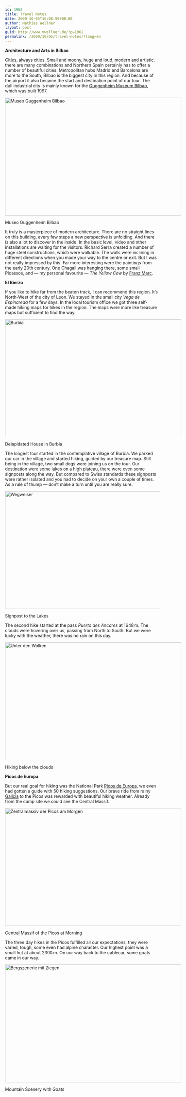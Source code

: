 ```yaml
---
id: 1962
title: Travel Notes
date: 2009-10-05T16:08:59+00:00
author: Mathias Wellner
layout: post
guid: http://www.mwellner.de/?p=1962
permalink: /2009/10/05/travel-notes/?lang=en
---
```

**Architecture and Arts in Bilbao**

Cities, always cities. Small and moony, huge and loud, modern and artistic, there are many combinations and Northern Spain certainly has to offer a number of beautiful cities. Metropolitan hubs Madrid and Barcelona are more to the South, Bilbao is the biggest city in this region. And because of the airport it also became the start and destination point of our tour. The dull industrial city is mainly known for the [Guggenheim Museum Bilbao](http://en.wikipedia.org/wiki/Guggenheim_Museum_Bilbao), which was built 1997.

<div style="width: 590px" class="wp-caption aligncenter">
  <a href="http://www.flickr.com/photos/mwellner/3969896744/" title="Museo Guggenheim Bilbao by wellnair, on Flickr"><img src="http://farm4.static.flickr.com/3424/3969896744_0054566b0e_o.jpg" width="580" height="388" alt="Museo Guggenheim Bilbao" /></a>
  
  <p class="wp-caption-text">
    Museo Guggenheim Bilbao<br />
  </p>
</div>

It truly is a masterpiece of modern architecture. There are no straight lines on this building, every few steps a new perspective is unfolding. And there is also a lot to discover in the inside. In the basic level, video and other installations are waiting for the visitors. Richard Serra created a number of huge steel constructions, which were walkable. The walls were inclining in different directions when you made your way to the centre or exit. But I was not really impressed by this. Far more interesting were the paintings from the early 20th century. One Chagall was hanging there, some small Picassos, and &#8212; my personal favourite &#8212; _The Yellow Cow_ by [Franz Marc](http://en.wikipedia.org/wiki/Franz_Marc). 

**El Bierzo**

If you like to hike far from the beaten track, I can recommend this region. It&#8217;s North-West of the city of Leon. We stayed in the small city _Vega de Espinareda_ for a few days. In the local tourism office we got three self-made hiking maps for hikes in the region. The maps were more like treasure maps but sufficient to find the way. 

<div style="width: 590px" class="wp-caption aligncenter">
  <a href="http://www.flickr.com/photos/mwellner/3972662056/" title="Burbia by wellnair, on Flickr"><img src="http://farm3.static.flickr.com/2674/3972662056_ab66d47bda_o.jpg" width="580" height="388" alt="Burbia" /></a>
  
  <p class="wp-caption-text">
    Delapidated House in Burbia<br />
  </p>
</div>

The longest tour started in the contemplative village of Burbia. We parked our car in the village and started hiking, guided by our treasure map. Still being in the village, two small dogs were joining us on the tour. Our destination were some lakes on a high plateau, there were even some signposts along the way. But compared to Swiss standards these signposts were rather isolated and you had to decide on your own a couple of times. As a rule of thump &#8212; don&#8217;t make a turn until you are really sure. 

<div style="width: 510px" class="wp-caption aligncenter">
  <a href="http://www.flickr.com/photos/mwellner/3972699760/" title="Wegweiser by wellnair, on Flickr"><img src="http://farm3.static.flickr.com/2584/3972699760_53bac918e4_o.jpg" width="580" height="388" alt="Wegweiser" /></a>
  
  <p class="wp-caption-text">
    Signpost to the Lakes<br />
  </p>
</div>

The second hike started at the pass _Puerto des Ancares_ at 1648&thinsp;m. The clouds were hovering over us, passing from North to South. But we were lucky with the weather, there was no rain on this day. 

<div style="width: 590px" class="wp-caption aligncenter">
  <a href="http://www.flickr.com/photos/mwellner/3972721540/" title="Unter den Wolken by wellnair, on Flickr"><img src="http://farm3.static.flickr.com/2533/3972721540_0695559f0f_o.jpg" width="580" height="388" alt="Unter den Wolken" /></a>
  
  <p class="wp-caption-text">
    Hiking below the clouds<br />
  </p>
</div>

**Picos de Europa**

But our real goal for hiking was the National Park [Picos de Europa](http://en.wikipedia.org/wiki/Picos_de_Europa), we even had gotten a guide with 50 hiking suggestions. Our brave ride from rainy [Galicia](http://en.wikipedia.org/wiki/Galicia_%28Spain%29) to the Picos was rewarded with beautiful hiking weather. Already from the camp site we could see the Central Massif. 

<div style="width: 590px" class="wp-caption aligncenter">
  <a href="http://www.flickr.com/photos/mwellner/3972737852/" title="Zentralmassiv der Picos am Morgen by wellnair, on Flickr"><img src="http://farm3.static.flickr.com/2504/3972737852_53aa93073e_o.jpg" width="580" height="388" alt="Zentralmassiv der Picos am Morgen" /></a>
  
  <p class="wp-caption-text">
    Central Massif of the Picos at Morning<br />
  </p>
</div>

The three day hikes in the Picos fulfilled all our expectations, they were varied, tough, some even had alpine character. Our highest point was a small hut at about 2300&thinsp;m. On our way back to the cablecar, some goats came in our way. 

<div style="width: 590px" class="wp-caption aligncenter">
  <a href="http://www.flickr.com/photos/mwellner/3972752244/" title="Bergszenerie mit Ziegen by wellnair, on Flickr"><img src="http://farm3.static.flickr.com/2592/3972752244_15553f59d7_o.jpg" width="580" height="388" alt="Bergszenerie mit Ziegen" /></a>
  
  <p class="wp-caption-text">
    Mountain Scenery with Goats<br />
  </p>
</div>